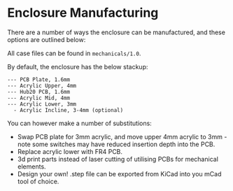 # Enclosure Manufacturing

There are a number of ways the enclosure can be manufactured, and these options are outlined below:

All case files can be found in `mechanicals/1.0`.

By default, the enclosure has the below stackup:

```
--- PCB Plate, 1.6mm
--- Acrylic Upper, 4mm
--- Hub20 PCB, 1.6mm
--- Acrylic Mid, 4mm
--- Acrylic Lower, 3mm
  - Acrylic Incline, 3-4mm (optional)
```

You can however make a number of substitutions:

- Swap PCB plate for 3mm acrylic, and move upper 4mm acrylic to 3mm - note some switches may have reduced insertion depth into the PCB.
- Replace acrylic lower with FR4 PCB.
- 3d print parts instead of laser cutting of utilising PCBs for mechanical elements.
- Design your own! .step file can be exported from KiCad into you mCad tool of choice.
